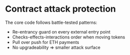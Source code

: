 # Contract attack protection

The core code follows battle-tested patterns:

* Re-entrancy guard on every external entry point
* Checks-effects-interactions order when moving tokens
* Pull over push for ETH payments
* No upgradeability ⇒ smaller attack surface
